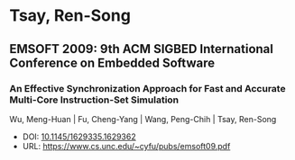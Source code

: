 # Tsay, Ren-Song

## EMSOFT 2009: 9th ACM SIGBED International Conference on Embedded Software

### An Effective Synchronization Approach for Fast and Accurate Multi-Core Instruction-Set Simulation
Wu, Meng-Huan | Fu, Cheng-Yang | Wang, Peng-Chih | Tsay, Ren-Song
* DOI: [10.1145/1629335.1629362](https://doi.org/10.1145/1629335.1629362)
* URL: <https://www.cs.unc.edu/~cyfu/pubs/emsoft09.pdf>

